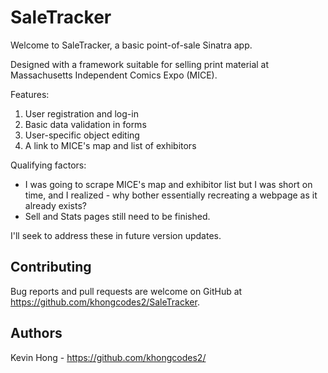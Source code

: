 # SaleTracker

Welcome to SaleTracker, a basic point-of-sale Sinatra app.

Designed with a framework suitable for selling print material at Massachusetts Independent Comics Expo (MICE).

Features:
1. User registration and log-in
2. Basic data validation in forms
3. User-specific object editing
4. A link to MICE's map and list of exhibitors

Qualifying factors:
- I was going to scrape MICE's map and exhibitor list but I was short on time, and I realized - why bother essentially recreating a webpage as it already exists?
- Sell and Stats pages still need to be finished.

I'll seek to address these in future version updates.

## Contributing

Bug reports and pull requests are welcome on GitHub at https://github.com/khongcodes2/SaleTracker.

## Authors

Kevin Hong - https://github.com/khongcodes2/
